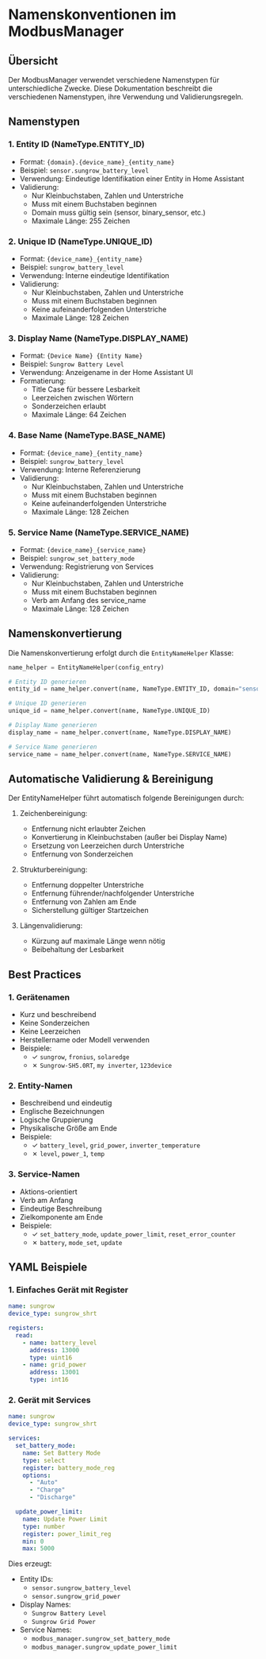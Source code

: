 # Namenskonventionen im ModbusManager

## Übersicht
Der ModbusManager verwendet verschiedene Namenstypen für unterschiedliche Zwecke. Diese Dokumentation beschreibt die verschiedenen Namenstypen, ihre Verwendung und Validierungsregeln.

## Namenstypen

### 1. Entity ID (NameType.ENTITY_ID)
- Format: `{domain}.{device_name}_{entity_name}`
- Beispiel: `sensor.sungrow_battery_level`
- Verwendung: Eindeutige Identifikation einer Entity in Home Assistant
- Validierung:
  - Nur Kleinbuchstaben, Zahlen und Unterstriche
  - Muss mit einem Buchstaben beginnen
  - Domain muss gültig sein (sensor, binary_sensor, etc.)
  - Maximale Länge: 255 Zeichen

### 2. Unique ID (NameType.UNIQUE_ID)
- Format: `{device_name}_{entity_name}`
- Beispiel: `sungrow_battery_level`
- Verwendung: Interne eindeutige Identifikation
- Validierung:
  - Nur Kleinbuchstaben, Zahlen und Unterstriche
  - Muss mit einem Buchstaben beginnen
  - Keine aufeinanderfolgenden Unterstriche
  - Maximale Länge: 128 Zeichen

### 3. Display Name (NameType.DISPLAY_NAME)
- Format: `{Device Name} {Entity Name}`
- Beispiel: `Sungrow Battery Level`
- Verwendung: Anzeigename in der Home Assistant UI
- Formatierung:
  - Title Case für bessere Lesbarkeit
  - Leerzeichen zwischen Wörtern
  - Sonderzeichen erlaubt
  - Maximale Länge: 64 Zeichen

### 4. Base Name (NameType.BASE_NAME)
- Format: `{device_name}_{entity_name}`
- Beispiel: `sungrow_battery_level`
- Verwendung: Interne Referenzierung
- Validierung:
  - Nur Kleinbuchstaben, Zahlen und Unterstriche
  - Muss mit einem Buchstaben beginnen
  - Keine aufeinanderfolgenden Unterstriche
  - Maximale Länge: 128 Zeichen

### 5. Service Name (NameType.SERVICE_NAME)
- Format: `{device_name}_{service_name}`
- Beispiel: `sungrow_set_battery_mode`
- Verwendung: Registrierung von Services
- Validierung:
  - Nur Kleinbuchstaben, Zahlen und Unterstriche
  - Muss mit einem Buchstaben beginnen
  - Verb am Anfang des service_name
  - Maximale Länge: 128 Zeichen

## Namenskonvertierung

Die Namenskonvertierung erfolgt durch die `EntityNameHelper` Klasse:

```python
name_helper = EntityNameHelper(config_entry)

# Entity ID generieren
entity_id = name_helper.convert(name, NameType.ENTITY_ID, domain="sensor")

# Unique ID generieren
unique_id = name_helper.convert(name, NameType.UNIQUE_ID)

# Display Name generieren
display_name = name_helper.convert(name, NameType.DISPLAY_NAME)

# Service Name generieren
service_name = name_helper.convert(name, NameType.SERVICE_NAME)
```

## Automatische Validierung & Bereinigung

Der EntityNameHelper führt automatisch folgende Bereinigungen durch:

1. Zeichenbereinigung:
   - Entfernung nicht erlaubter Zeichen
   - Konvertierung in Kleinbuchstaben (außer bei Display Name)
   - Ersetzung von Leerzeichen durch Unterstriche
   - Entfernung von Sonderzeichen

2. Strukturbereinigung:
   - Entfernung doppelter Unterstriche
   - Entfernung führender/nachfolgender Unterstriche
   - Entfernung von Zahlen am Ende
   - Sicherstellung gültiger Startzeichen

3. Längenvalidierung:
   - Kürzung auf maximale Länge wenn nötig
   - Beibehaltung der Lesbarkeit

## Best Practices

### 1. Gerätenamen
- Kurz und beschreibend
- Keine Sonderzeichen
- Keine Leerzeichen
- Herstellername oder Modell verwenden
- Beispiele:
  - ✓ `sungrow`, `fronius`, `solaredge`
  - ✗ `Sungrow-SH5.0RT`, `my inverter`, `123device`

### 2. Entity-Namen
- Beschreibend und eindeutig
- Englische Bezeichnungen
- Logische Gruppierung
- Physikalische Größe am Ende
- Beispiele:
  - ✓ `battery_level`, `grid_power`, `inverter_temperature`
  - ✗ `level`, `power_1`, `temp`

### 3. Service-Namen
- Aktions-orientiert
- Verb am Anfang
- Eindeutige Beschreibung
- Zielkomponente am Ende
- Beispiele:
  - ✓ `set_battery_mode`, `update_power_limit`, `reset_error_counter`
  - ✗ `battery`, `mode_set`, `update`

## YAML Beispiele

### 1. Einfaches Gerät mit Register
```yaml
name: sungrow
device_type: sungrow_shrt

registers:
  read:
    - name: battery_level
      address: 13000
      type: uint16
    - name: grid_power
      address: 13001
      type: int16
```

### 2. Gerät mit Services
```yaml
name: sungrow
device_type: sungrow_shrt

services:
  set_battery_mode:
    name: Set Battery Mode
    type: select
    register: battery_mode_reg
    options:
      - "Auto"
      - "Charge"
      - "Discharge"

  update_power_limit:
    name: Update Power Limit
    type: number
    register: power_limit_reg
    min: 0
    max: 5000
```

Dies erzeugt:
- Entity IDs:
  - `sensor.sungrow_battery_level`
  - `sensor.sungrow_grid_power`
- Display Names:
  - `Sungrow Battery Level`
  - `Sungrow Grid Power`
- Service Names:
  - `modbus_manager.sungrow_set_battery_mode`
  - `modbus_manager.sungrow_update_power_limit` 